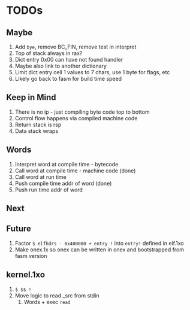 # TODOs

## Maybe

1. Add `bye`, remove BC_FIN, remove test in interpret
1. Top of stack always in rax?
1. Dict entry 0x00 can have not found handler
1. Maybe also link to another dictionary
1. Limit dict entry cell 1 values to 7 chars, use 1 byte for flags, etc
1. Likely go back to fasm for build time speed

## Keep in Mind

1. There is no ip - just compiling byte code top to bottom
1. Control flow happens via compiled machine code
1. Return stack is rsp
1. Data stack wraps

## Words

1. Interpret word at compile time - bytecode
1. Call word at compile time - machine code (done)
1. Call word at run time
1. Push compile time addr of word (done)
1. Push run time addr of word

## Next

## Future

1. Factor `$ elfhdrs - 0x400000 + entry !` into `entry!` defined in elf.1xo
1. Make onex.1x so onex can be written in onex and bootstrapped from fasm version

## kernel.1xo

1. `$ $$ !`
1. Move logic to read _src from stdin
   1. Words + exec `read`
